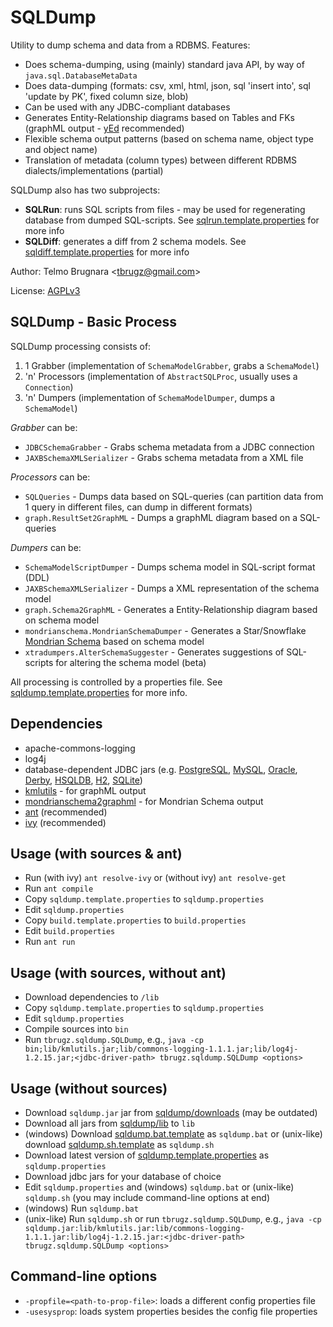
SQLDump
=======

Utility to dump schema and data from a RDBMS. Features:

- Does schema-dumping, using (mainly) standard java API, by way of `java.sql.DatabaseMetaData`
- Does data-dumping (formats: csv, xml, html, json, sql 'insert into', sql 'update by PK', fixed column size, blob)
- Can be used with any JDBC-compliant databases
- Generates Entity-Relationship diagrams based on Tables and FKs (graphML output - [yEd](http://www.yworks.com/products/yed/) recommended)
- Flexible schema output patterns (based on schema name, object type and object name)
- Translation of metadata (column types) between different RDBMS dialects/implementations (partial)

SQLDump also has two subprojects:

- **SQLRun**: runs SQL scripts from files - may be used for regenerating database from dumped SQL-scripts. 
	See [sqlrun.template.properties](https://bitbucket.org/tbrugz/sqldump/raw/tip/sqlrun.template.properties) for more info 
- **SQLDiff**: generates a diff from 2 schema models.
	See [sqldiff.template.properties](https://bitbucket.org/tbrugz/sqldump/raw/tip/sqldiff.template.properties) for more info 

Author: Telmo Brugnara <[tbrugz@gmail.com](mailto:tbrugz@gmail.com)>

License: [AGPLv3](http://www.gnu.org/licenses/agpl.html)


SQLDump - Basic Process
-----------------------

SQLDump processing consists of:

1. 1 Grabber (implementation of `SchemaModelGrabber`, grabs a `SchemaModel`)
2. 'n' Processors (implementation of `AbstractSQLProc`, usually uses a `Connection`)
3. 'n' Dumpers (implementation of `SchemaModelDumper`, dumps a `SchemaModel`)
 
*Grabber* can be:
 
- `JDBCSchemaGrabber` - Grabs schema metadata from a JDBC connection 
- `JAXBSchemaXMLSerializer` - Grabs schema metadata from a XML file 

*Processors* can be:

- `SQLQueries` - Dumps data based on SQL-queries (can partition data from 1 query in different files, can dump in different formats) 
- `graph.ResultSet2GraphML` - Dumps a graphML diagram based on a SQL-queries

*Dumpers* can be:

- `SchemaModelScriptDumper` - Dumps schema model in SQL-script format (DDL)  
- `JAXBSchemaXMLSerializer` - Dumps a XML representation of the schema model 
- `graph.Schema2GraphML` - Generates a Entity-Relationship diagram based on schema model
- `mondrianschema.MondrianSchemaDumper` - Generates a Star/Snowflake [Mondrian Schema](http://mondrian.pentaho.com/) based on schema model
- `xtradumpers.AlterSchemaSuggester` - Generates suggestions of SQL-scripts for altering the schema model (beta)

All processing is controlled by a properties file. See [sqldump.template.properties](https://bitbucket.org/tbrugz/sqldump/raw/tip/sqldump.template.properties)
for more info.
 

Dependencies
------------
- apache-commons-logging
- log4j
- database-dependent JDBC jars (e.g. 
	[PostgreSQL](http://jdbc.postgresql.org/download.html), 
	[MySQL](http://dev.mysql.com/downloads/connector/j/5.0.html), 
	[Oracle](http://www.oracle.com/technetwork/database/features/jdbc/index-091264.html),
	[Derby](http://db.apache.org/derby/derby_downloads.html),
	[HSQLDB](http://hsqldb.org/),
	[H2](http://www.h2database.com/),
	[SQLite](http://code.google.com/p/sqlite-jdbc/))
- [kmlutils](https://bitbucket.org/tbrugz/kmlutils) - for graphML output
- [mondrianschema2graphml](https://bitbucket.org/tbrugz/mondrianschema2graphml/) - for Mondrian Schema output
- [ant](http://ant.apache.org/) (recommended)
- [ivy](http://ant.apache.org/ivy/) (recommended)


Usage (with sources & ant)
--------------------------
- Run (with ivy) `ant resolve-ivy` or (without ivy) `ant resolve-get`
- Run `ant compile`
- Copy `sqldump.template.properties` to `sqldump.properties`
- Edit `sqldump.properties`
- Copy `build.template.properties` to `build.properties`
- Edit `build.properties`
- Run `ant run`


Usage (with sources, without ant)
---------------------------------
- Download dependencies to `/lib`
- Copy `sqldump.template.properties` to `sqldump.properties`
- Edit `sqldump.properties`
- Compile sources into `bin`
- Run `tbrugz.sqldump.SQLDump`, e.g., `java -cp bin;lib/kmlutils.jar;lib/commons-logging-1.1.1.jar;lib/log4j-1.2.15.jar;<jdbc-driver-path> tbrugz.sqldump.SQLDump <options>`


Usage (without sources)
-----------------------
- Download `sqldump.jar` jar from [sqldump/downloads](https://bitbucket.org/tbrugz/sqldump/downloads) (may be outdated)
- Download all jars from [sqldump/lib](https://bitbucket.org/tbrugz/sqldump/src/tip/lib/) to `lib`
- (windows) Download [sqldump.bat.template](https://bitbucket.org/tbrugz/sqldump/raw/tip/sqldump.bat.template) as `sqldump.bat` or (unix-like) download [sqldump.sh.template](https://bitbucket.org/tbrugz/sqldump/raw/tip/sqldump.sh.template) as `sqldump.sh`
- Download latest version of [sqldump.template.properties](https://bitbucket.org/tbrugz/sqldump/raw/tip/sqldump.template.properties) as `sqldump.properties`
- Download jdbc jars for your database of choice
- Edit `sqldump.properties` and (windows) `sqldump.bat` or (unix-like) `sqldump.sh` (you may include command-line options at end)
- (windows) Run `sqldump.bat`
- (unix-like) Run `sqldump.sh` or run `tbrugz.sqldump.SQLDump`, e.g., `java -cp sqldump.jar:lib/kmlutils.jar:lib/commons-logging-1.1.1.jar:lib/log4j-1.2.15.jar:<jdbc-driver-path> tbrugz.sqldump.SQLDump <options>`


Command-line options
--------------------
- `-propfile=<path-to-prop-file>`: loads a different config properties file
- `-usesysprop`: loads system properties besides the config file properties
